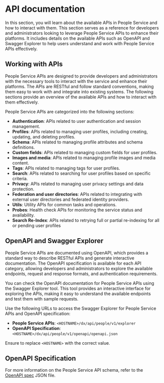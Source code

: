 # API documentation

In this section, you will learn about the available APIs in People Service and how to interact with them. This section serves as a reference for developers and administrators looking to leverage People Service APIs to enhance their platforms. It includes details on the available APIs such as OpenAPI and Swagger Explorer to help users understand and work with People Service APIs effectively.

## Working with APIs

People Service APIs are designed to provide developers and administrators with the necessary tools to interact with the service and enhance their platforms. The APIs are RESTful and follow standard conventions, making them easy to work with and integrate into existing systems. The following sections provide an overview of the available APIs and how to interact with them effectively.

People Service APIs are categorized into the following sections:

- **Authentication**: APIs related to user authentication and session management.
- **Profiles**: APIs related to managing user profiles, including creating, updating, and deleting profiles.
- **Schema**: APIs related to managing profile attributes and schema definitions.
- **Custom fields**: APIs related to managing custom fields for user profiles.
- **Images and media**: APIs related to managing profile images and media content.
- **Tags**: APIs related to managing tags for user profiles.
- **Search**: APIs related to searching for user profiles based on specific criteria.
- **Privacy**: APIs related to managing user privacy settings and data protection.
- **Federation and user directories**: APIs related to integrating with external user directories and federated identity providers.
- **Utils**: Utility APIs for common tasks and operations.
- **Probes**: Health check APIs for monitoring the service status and availability.
- **Search Re-Index**: APIs related to retrying full or partial re-indexing for all or pending user profiles

## OpenAPI and Swagger Explorer

People Service APIs are documented using OpenAPI, which provides a standard way to describe RESTful APIs and generate interactive documentation. The OpenAPI specification is available for each API category, allowing developers and administrators to explore the available endpoints, request and response formats, and authentication requirements.

You can check the OpenAPI documentation for People Service APIs using the Swagger Explorer tool. This tool provides an interactive interface for exploring the APIs, making it easy to understand the available endpoints and test them with sample requests.

Use the following URLs to access the Swagger Explorer for People Service APIs and OpenAPI specification:

- **People Service APIs**: `<HOSTNAME>/dx/api/people/v1/explorer`
- **OpenAPI Specification**: `<HOSTNAME>/dx/api/people/v1/openapi/openapi.json`

Ensure to replace `<HOSTNAME>` with the correct value.

## OpenAPI Specification

For more information on the People Service API schema, refer to the [OpenAPI spec](./people-service-openapi-spec.json) JSON file.
